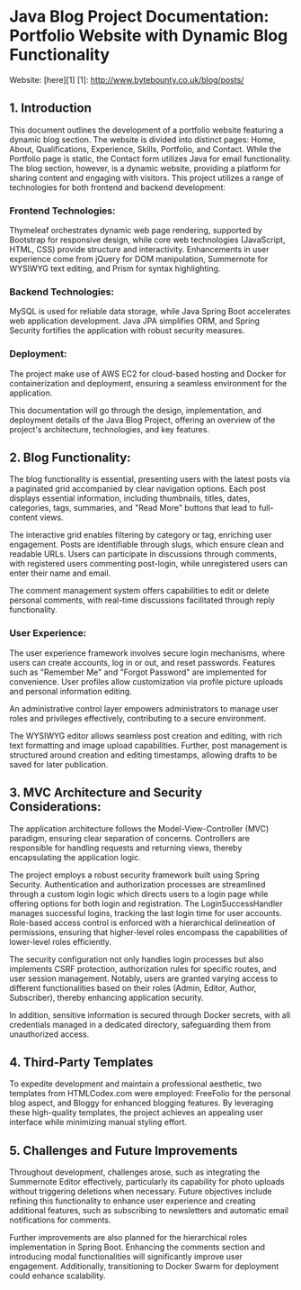# Java Blog Project Documentation: Portfolio Website with Dynamic Blog Functionality
Website: [here][1]
[1]: http://www.bytebounty.co.uk/blog/posts/
## 1. Introduction

This document outlines the development of a portfolio website featuring a dynamic blog section. The website is divided into distinct pages: Home, About, Qualifications, Experience, Skills, Portfolio, and Contact. While the Portfolio page is static, the Contact form utilizes Java for email functionality. The blog section, however, is a dynamic website, providing a platform for sharing content and engaging with visitors. 
This project utilizes a range of technologies for both frontend and backend development: 

### Frontend Technologies:
   
Thymeleaf orchestrates dynamic web page rendering, supported by Bootstrap for responsive design, while core web technologies (JavaScript, HTML, CSS) provide structure and interactivity. Enhancements in user experience come from jQuery for DOM manipulation, Summernote for WYSIWYG text editing, and Prism for syntax highlighting.

### Backend Technologies:
     
MySQL is used for reliable data storage, while Java Spring Boot accelerates web application development. Java JPA simplifies ORM, and Spring Security fortifies the application with robust security measures.
 
### Deployment: 
     
The project make use of AWS EC2 for cloud-based hosting and Docker for containerization and deployment, ensuring a seamless environment for the application.
 
This documentation will go through the design, implementation, and deployment details of the Java Blog Project, offering an overview of the project's architecture, technologies, and key features.  

## 2. Blog Functionality:
     
The blog functionality is essential, presenting users with the latest posts via a paginated grid accompanied by clear navigation options. Each post displays essential information, including thumbnails, titles, dates, categories, tags, summaries, and "Read More" buttons that lead to full-content views.

The interactive grid enables filtering by category or tag, enriching user engagement. Posts are identifiable through slugs, which ensure clean and readable URLs. Users can participate in discussions through comments, with registered users commenting post-login, while unregistered users can enter their name and email.

The comment management system offers capabilities to edit or delete personal comments, with real-time discussions facilitated through reply functionality.

### User Experience: 

The user experience framework involves secure login mechanisms, where users can create accounts, log in or out, and reset passwords. Features such as "Remember Me" and "Forgot Password" are implemented for convenience. User profiles allow customization via profile picture uploads and personal information editing.

An administrative control layer empowers administrators to manage user roles and privileges effectively, contributing to a secure environment.

The WYSIWYG editor allows seamless post creation and editing, with rich text formatting and image upload capabilities. Further, post management is structured around creation and editing timestamps, allowing drafts to be saved for later publication.

## 3. MVC Architecture and Security Considerations: 

The application architecture follows the Model-View-Controller (MVC) paradigm, ensuring clear separation of concerns. Controllers are responsible for handling requests and returning views, thereby encapsulating the application logic.

The project employs a robust security framework built using Spring Security. Authentication and authorization processes are streamlined through a custom login logic which directs users to a login page while offering options for both login and registration. The LoginSuccessHandler manages successful logins, tracking the last login time for user accounts. Role-based access control is enforced with a hierarchical delineation of permissions, ensuring that higher-level roles encompass the capabilities of lower-level roles efficiently.

The security configuration not only handles login processes but also implements CSRF protection, authorization rules for specific routes, and user session management. Notably, users are granted varying access to different functionalities based on their roles (Admin, Editor, Author, Subscriber), thereby enhancing application security.

In addition, sensitive information is secured through Docker secrets, with all credentials managed in a dedicated directory, safeguarding them from unauthorized access.

## 4. Third-Party Templates

To expedite development and maintain a professional aesthetic, two templates from HTMLCodex.com were employed: FreeFolio for the personal blog aspect, and Bloggy for enhanced blogging features. By leveraging these high-quality templates, the project achieves an appealing user interface while minimizing manual styling effort.

## 5. Challenges and Future Improvements

Throughout development, challenges arose, such as integrating the Summernote Editor effectively, particularly its capability for photo uploads without triggering deletions when necessary. Future objectives include refining this functionality to enhance user experience and creating additional features, such as subscribing to newsletters and automatic email notifications for comments.

Further improvements are also planned for the hierarchical roles implementation in Spring Boot. Enhancing the comments section and introducing modal functionalities will significantly improve user engagement. Additionally, transitioning to Docker Swarm for deployment could enhance scalability.
